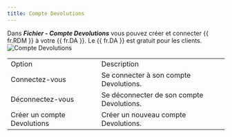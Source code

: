 ```yaml
---
title: Compte Devolutions
---
```

Dans ***Fichier - Compte Devolutions*** vous pouvez créer et connecter {{ fr.RDM }} à votre {{ fr.DA }}. Le {{ fr.DA }} est gratuit pour les clients.  
![Compte Devolutions](/img/fr/rdm/mac/RdmMac4006.png) 

<table>
	<tr>
		<td>
Option 
		</td>
		<td>
Description 
		</td>
	</tr>
	<tr>
		<td>
Connectez-vous 
		</td>
		<td>
Se connecter à son compte Devolutions. 
		</td>
	</tr>
	<tr>
		<td>
Déconnectez-vous 
		</td>
		<td>
Se déconnecter de son compte Devolutions. 
		</td>
	</tr>
	<tr>
		<td>
Créer un compte Devolutions 
		</td>
		<td>
Créer un nouveau compte Devolutions. 
		</td>
	</tr>
</table>


